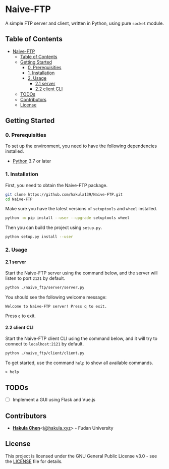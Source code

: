 # Naive-FTP

A simple FTP server and client, written in Python, using pure `socket` module.

## Table of Contents

- [Naive-FTP](#naive-ftp)
  - [Table of Contents](#table-of-contents)
  - [Getting Started](#getting-started)
    - [0. Prerequisities](#0-prerequisities)
    - [1. Installation](#1-installation)
    - [2. Usage](#2-usage)
      - [2.1 server](#21-server)
      - [2.2 client CLI](#22-client-cli)
  - [TODOs](#todos)
  - [Contributors](#contributors)
  - [License](#license)

## Getting Started

### 0. Prerequisities

To set up the environment, you need to have the following dependencies installed.

- [Python](https://www.python.org/downloads) 3.7 or later

### 1. Installation

First, you need to obtain the Naive-FTP package.

```bash
git clone https://github.com/hakula139/Naive-FTP.git
cd Naive-FTP
```

Make sure you have the latest versions of `setuptools` and `wheel` installed.

```bash
python -m pip install --user --upgrade setuptools wheel
```

Then you can build the project using `setup.py`.

```bash
python setup.py install --user
```

### 2. Usage

#### 2.1 server

Start the Naive-FTP server using the command below, and the server will listen to port `2121` by default.

```bash
python ./naive_ftp/server/server.py
```

You should see the following welcome message:

```text
Welcome to Naive-FTP server! Press q to exit.
```

Press `q` to exit.

#### 2.2 client CLI

Start the Naive-FTP client CLI using the command below, and it will try to connect to `localhost:2121` by default.

```bash
python ./naive_ftp/client/client.py
```

To get started, use the command `help` to show all available commands.

```text
> help
```

## TODOs

- [ ] Implement a GUI using Flask and Vue.js

## Contributors

- [**Hakula Chen**](https://github.com/hakula139)<[i@hakula.xyz](mailto:i@hakula.xyz)> - Fudan University

## License

This project is licensed under the GNU General Public License v3.0 - see the [LICENSE](./LICENSE) file for details.
